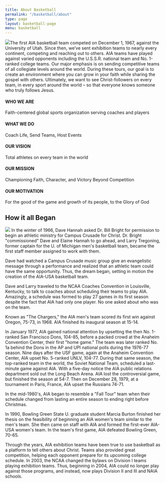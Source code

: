 ```yaml
---
title: About Basketball
permalink: "/basketball/about"
type: page
layout: basketball-page
menu: basketball
---
```


<img class="col-md-4 pull-right" src="/uploads/basketball/about1.jpg" />The first AIA basketball team competed on December 1, 1967, against the University of Utah. Since then, we’ve sent exhibition teams to nearly every continent, competing and reaching out to others. AIA teams have played against varied opponents including the U.S.S.R. national team and No. 1-ranked college teams. Our major emphasis is on sending competitive teams of all collegiate levels around the world. During these tours, our goal is to create an environment where you can grow in your faith while sharing the gospel with others. Ultimately, we want to see Christ-followers on every team, in every sport around the world – so that everyone knows someone who truly follows Jesus. 

#### WHO WE ARE
Faith-centered global sports organization serving coaches and players

#### WHAT WE DO
Coach Life, Send Teams, Host Events

#### OUR VISION
Total athletes on every team in the world

#### OUR MISSION
Championing Faith, Character, and Victory Beyond Competition

#### OUR MOTIVATION
For the good of the game and growth of its people, to the Glory of God

<h2 class="title text-center mb30">How it all <span class="light first-color">Began</span></h2>
<img class="col-md-6 pull-right" src="/uploads/basketball/firstaiateamcolor.jpg" /> In the winter of 1966, Dave Hannah asked Dr. Bill Bright for permission to begin an athletic ministry for Campus Crusade for Christ. Dr. Bright "commissioned" Dave and Elaine Hannah to go ahead, and Larry Tregoning, former captain for the U. of Michigan men's basketball team, became the first staff member assigned to work with them. 

Dave had watched a Campus Crusade music group give an evangelistic message through a performance and realized that an athletic team could have the same opportunity. Thus, the dream began, setting in motion the creation of the AIA-USA basketball team.

Dave and Larry traveled to the NCAA Coaches Convention in Louisville, Kentucky, to talk to coaches about scheduling their teams to play AIA. Amazingly, a schedule was formed to play 27 games in its first season despite the fact that AIA had only one player. No one asked about who was on the team.

Known as "The Chargers," the AIA men's team scored its first win against Oregon, 75-73, in 1968. AIA finished its inaugural season at 15-14.

In January 1977, AIA gained national attention by upsetting the then No. 1-ranked San Francisco Dons, 104-85, before a packed crowd at the Anaheim Convention Center, their first "home game." The team was later ranked No. 1a behind the Dons in the AP and UPI national polls during the 1976-77 season. Nine days after the USF game, again at the Anaheim Convention Center, AIA upset No. 5-ranked UNLV, 104-77. During that same season, the top-ranked team in the world, the Soviet National Team, scheduled a last-minute game against AIA. With a five-day notice the AIA public relations department sold out the Long Beach Arena. AIA lost the controversial game, but finished the season at 54-7. Then on December 28, 1979, at a tournament in Paris, France, AIA upset the Russians 74-71. 

In the mid-1980's, AIA began to resemble a "Fall Tour" team when their schedule changed from lasting an entire season to ending right before Christmas.

In 1990, Bowling Green State U. graduate student Marcia Burton finished her thesis on the feasibility of beginning an AIA women's team similar to the men's team. She then came on staff with AIA and formed the first-ever AIA-USA women's team. In the team's first game, AIA defeated Bowling Green, 70-65.

Through the years, AIA exhibition teams have been true to use basketball as a platform to tell others about Christ. Teams also provided great competition, helping each opponent prepare for its upcoming college schedule. In 2003, the NCAA changed the bylaws on Division I teams playing exhibition teams. Thus, beginning in 2004, AIA could no longer play against those programs, and instead, now plays Division II and III and NAIA schools.